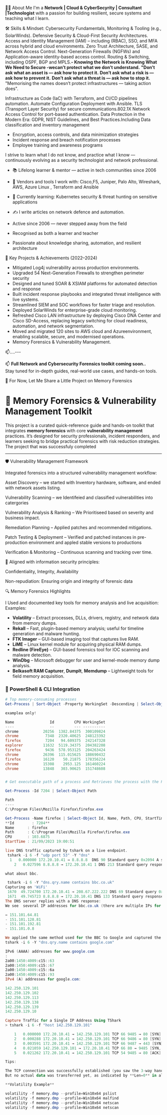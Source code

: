 
🧑‍🏫 About Me
I'm a **Network | Cloud & CyberSecyrity | Consultant |Technologist** with a passion for building resilient, secure systems and teaching what I learn.

 🛠️ Skills & Mindset:
Cybersecurity Fundamentals, Monitoring & Tooling (e.g., SolarWinds). Defensive Security & Cloud-First Security Architectures.
Access and Identity Management (IAM) – including  (RBAC), SSO, and MFA across hybrid and cloud environments.
Zero Trust Architecture, SASE, and Network Access Control.
Next-Generation Firewalls (NGFWs) and  Application-aware identity-based access control.
Routing & Switching, including OSPF, BGP and MPLS.**- Knowing the Network is Knowing What We Need to Secure -wecan’t protect what we don’t understand.**
**"Don’t ask what an asset is — ask how to protect it.**
**Don’t ask what a risk is — ask how to prevent it.**
**Don’t ask what a threat is — ask how to stop it.** "Memorising the names doesn’t protect infrastructures — taking action does".

Infrastructure as Code (IaC) with Terraform, and CI/CD pipelines automation.
Automate Configuration Deployment with Ansible.
TLS (Transport Layer Security) for secure communications.802.1X Network Access Control for port-based authentication.
Data Protection in the Modern Era: GDPR, NIST Guidelines, and Best Practices.Including Data classification and inventory management
- Encryption, access controls, and data minimization strategies
- Incident response and breach notification processes
- Employee training and awareness programs

I strive to learn what I do not know, and practice what I know — continuously evolving as a security technologist and network professional.
- 📚 Lifelong learner & mentor — active in tech communities since 2006
- 🧰 Vendors and tools I work with: Cisco,F5, Juniper,  Palo Alto, Wireshark, AWS, Azure  Linux , Terraform and  Ansible
- 🌱 Currently learning: Kubernetes security & threat hunting on sensitive applications
  
- ✍️ I write articles on network defence and automation.
- Active since 2006 — never stepped away from the field
- Recognised as both a learner and teacher
- Passionate about knowledge sharing, automation, and resilient architecture
  
🚀 Key Projects & Achievements (2022–2024)

- Mitigated Log4j vulnerability across production environments.
- Upgraded 54 Next-Generation Firewalls to strengthen perimeter security
- Designed and tuned SOAR & XSIAM platforms for automated detection and response
- Built incident response playbooks and integrated threat intelligence with live systems.
- Streamlined SIEM and SOC workflows for faster triage and resolution.
- Deployed SolarWinds for enterprise-grade cloud monitoring.
- Refreshed Cisco LAN infrastructure by deploying Cisco DNA Center and Cisco SD-Access, replacing legacy switching for cloud readiness, automation, and  network segmentation.
- Moved and migrated 120 sites to AWS cloud  and Azureenvironment, enabling scalable, secure, and modernised operations.
- Memory Forensics & Vulnerability Management.

📫....---

📫 **Full Network and Cybersecurity Forensics toolkit coming soon..**  
Stay tuned for in-depth guides, real-world use cases, and hands-on tools.

🧪 For Now, Let Me Share a Little Project on Memory Forensics

# 🧠 Memory Forensics & Vulnerability Management Toolkit

This project is a curated quick-reference guide and hands-on toolkit that integrates **memory forensics** with core **vulnerability management** practices. It’s designed for security professionals, incident responders, and learners seeking to bridge practical forensics with risk reduction strategies.  The project that was successfuly completed 

---


🛡️ Vulnerability Management Framework

Integrated forensics into a structured vulnerability management workflow:

Asset Discovery –  we started  with Inventory  hardware, software, and ended with  network assets listing.

Vulnerability Scanning –  we Identifeied  and classified  vulnerabilities into catergories

Vulnerability Analysis & Ranking – We Prioritiseed based on severity and business impact.

Remediation Planning – Applied patches and recommended  mitigations.

Patch Testing & Deployment – Verified and  patched instances in pre-production environment and  appled stable versions to productions

Verification & Monitoring – Continuous scanning and tracking over time.

🔐 Aligned with information security principles:

Confidentiality, Integrity, Availability

Non-repudiation: Ensuring origin and integrity of forensic data


 🔍 Memory Forensics Highlights

I Used and documented key tools for memory analysis and live acquisition:
Examples:

- **Volatility** – Extract processes, DLLs, drivers, registry, and network data from memory dumps.
- **Rekall** – Fast, plugin-based memory analysis; useful for timeline generation and malware hunting.
- **FTK Imager** – GUI-based imaging tool that captures live RAM.
- **LiME** – Linux kernel module for acquiring physical RAM dumps.
- **Redline (FireEye)** – GUI-based forensics tool for IOC scanning and malware detection.
- **WinDbg** – Microsoft debugger for user and kernel-mode memory dump analysis.
- **Belkasoft RAM Capturer**, **DumpIt**, **Memdump** – Lightweight tools for field memory acquisition.

### 🧪 PowerShell & CLI Integration
```powershell
# Top memory-consuming processes
Get-Process | Sort-Object -Property WorkingSet -Descending | Select-Object -First 10 Name, Id, CPU, WorkingSet

examplea only!

Name                Id         CPU WorkingSet
----                --         --- ----------
chrome           20256  1382.84375  300109824
chrome            7348  2320.40625  248123392
firefox           7204   94.609375  242147328
explorer         11632  5119.34375  204382208
firefox           9436  578.953125  204263424
chrome           26396  115.015625  188690432
firefox          16120    50.21875  178356224
chrome           15308    2953.125  161460224
chrome           13848   303.90625  151748608


# Get executable path of a process and Retrieves the process with the Process ID (PID) 7204 for FireFox

Get-Process -Id 7204 | Select-Object Path

Path
----
C:\Program Files\Mozilla Firefox\firefox.exe

Get-Process -Name firefox | Select-Object Id, Name, Path, CPU, StartTime
**Id        : 7204**
Name      : firefox
Path      : C:\Program Files\Mozilla Firefox\firefox.exe
CPU       : 103.6875
StartTime : 21/09/2023 19:00:51

live DNS traffic captured by tshark on a live endpoint.
 tshark -i 6 -f "udp port 53" -Y "dns"
  1   0.000000 172.20.10.41 → 8.8.8.8  DNS 90 Standard query 0x2094 A self.events.data.microsoft.com
    2   0.027596 8.8.8.8 → 172.20.10.41 1 DNS 213 Standard query response 0x2094 A self.events.data.microsoft.com CNAME self-events-data.trafficmanager.net CNAME onedscolprdneu04.northeurope.cloudapp.azure.com A 20.50.73.10    [ a none production test machine to simulate production environment]

what about bbc.

 tshark -i 6 -Y "dns.qry.name contains bbc.co.uk"
Capturing on 'WiFi'
 1670  49.724700 172.20.10.41 → 208.67.222.222 DNS 69 Standard query 0xe04f A bbc.co.uk
 1671  49.745723 8.8.8.8 → 172.20.10.41 DNS 133 Standard query response 0xe04f A bbc.co.uk A 151.101.64.81 A 151.101.128.81 A 151.101.192.81 A 151.101.0.81
The DNS server replies with a DNS response:
We see  several IP addresses for bbc.co.uk (there are multiple IPs for load balancing right as shown below

= 151.101.64.81
- 151.101.128.81
- 151.101.192.81
- 151.101.0.8

We applied the same method used for the BBC to Google and captured the results using:
tshark -i 6 -Y "dns.qry.name contains google.com"

IPv6 (AAAA) addresses for www.google.com
:
2a00:1450:4009:c15::63
2a00:1450:4009:c15::67
2a00:1450:4009:c15::6a
2a00:1450:4009:c15::93
IPv4 (A) addresses for google.com:

142.250.129.101
142.250.129.102
142.250.129.113
142.250.129.138
142.250.129.139
142.250.129.10

Capture Traffic for a Single IP Address Using TShark
> tshark -i 6 -f "host 142.250.129.101"

    1   0.000000 172.20.10.41 → 142.250.129.101 TCP 66 9485 → 80 [SYN] Seq=0 Win=64240 Len=0 MSS=1460 WS=256 SACK_PERM (Client → Server: SYN to port 80 (start connection))
    2   0.000288 172.20.10.41 → 142.250.129.101 TCP 66 9486 → 80 [SYN] Seq=0 Win=64240 Len=0 MSS=1460 WS=256 SACK_PERM (Client → Server: SYN to port 80 (another attempt/similar)
    3   0.003591 172.20.10.41 → 142.250.129.101 TCP 66 9487 → 443 [SYN] Seq=0 Win=64240 Len=0 MSS=1460 WS=256 SACK_PERM (Client → Server: SYN to port 443 (HTTPS connection start)
    4   0.021059 142.250.129.101 → 172.20.10.41 TCP 66 80 → 9485 [SYN, ACK] Seq=0 Ack=1 Win=65535 Len=0 MSS=1412 SACK_PERM WS=256  (Server → Client: SYN, ACK acknowledging connection)
    5   0.021262 172.20.10.41 → 142.250.129.101 TCP 54 9485 → 80 [ACK] Seq=1 Ack=1 Win=66304 Len=0  Client → Server: ACK (connection established)

Tips: 

The TCP connection was successfully established (you saw the 3-way handshake complete).
But no actual data was transferred yet, as indicated by **Len=0** in all packets shown.

**Volatility Example**

volatility -f memory.dmp --profile=Win10x64 pslist
volatility -f memory.dmp --profile=Win10x64 malfind
volatility -f memory.dmp --profile=Win10x64 netscan
volatility -f memory.dmp --profile=Win10x64 netscan


